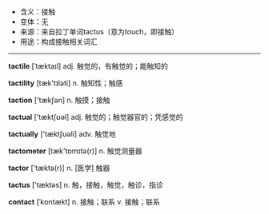 - <span class="definition">含义：接触</span>
- <span class="definition">变体：无</span>
- <span class="definition">来源：来自拉丁单词tactus（意为touch，即接触）</span>
- <span class="definition">用途：构成接触相关词汇</span>

---

<span class="vocabulary">**tactile**</span> [ˈtæktaɪl] adj. 触觉的，有触觉的；能触知的

<span class="vocabulary">**tactility**</span> [tæk'tɪləti] n. 触知性；触感

<span class="vocabulary">**taction**</span> ['tækʃən] n. 触摸；接触

<span class="vocabulary">**tactual**</span> ['tæktʃʊəl] adj. 触觉的；触觉器官的；凭感觉的

<span class="vocabulary">**tactually**</span> ['tæktʃʊəli] adv. 触觉地

<span class="vocabulary">**tactometer**</span> [tæk'tɒmɪtə(r)] n. 触觉测量器

<span class="vocabulary">**tactor**</span> ['tæktə(r)] n. [医学] 触器

<span class="vocabulary">**tactus**</span> ['tæktəs] n. 触，接触，触觉，触诊，指诊

<span class="vocabulary">**contact**</span> [ˈkɒntækt] n. 接触；联系 v. 接触；联系
